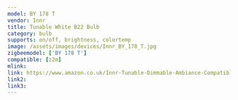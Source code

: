 ```yaml
---
model: BY 178 T
vendor: Innr
title: Tunable White B22 Bulb
category: bulb
supports: on/off, brightness, colortemp
image: /assets/images/devices/Innr_BY_178_T.jpg
zigbeemodel: ['BY 178 T']
compatible: [z2m]
mlink: 
link: https://www.amazon.co.uk/Innr-Tunable-Dimmable-Ambiance-Compatible/dp/B075CN9F11/
link2: 
link3: 
---
```

